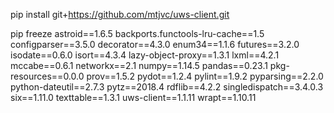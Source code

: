 pip install git+https://github.com/mtjvc/uws-client.git

pip freeze
astroid==1.6.5
backports.functools-lru-cache==1.5
configparser==3.5.0
decorator==4.3.0
enum34==1.1.6
futures==3.2.0
isodate==0.6.0
isort==4.3.4
lazy-object-proxy==1.3.1
lxml==4.2.1
mccabe==0.6.1
networkx==2.1
numpy==1.14.5
pandas==0.23.1
pkg-resources==0.0.0
prov==1.5.2
pydot==1.2.4
pylint==1.9.2
pyparsing==2.2.0
python-dateutil==2.7.3
pytz==2018.4
rdflib==4.2.2
singledispatch==3.4.0.3
six==1.11.0
texttable==1.3.1
uws-client==1.1.11
wrapt==1.10.11